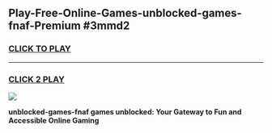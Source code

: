 
## Play-Free-Online-Games-unblocked-games-fnaf-Premium #3mmd2
<h3>
<a href="https://premium.freeplayer.one?title=unblocked-games-fnaf&ref=8M">CLICK TO PLAY</a></h3>
<hr>

<h3>
<a href="https://premium.freeplayer.one?title=unblocked-games-fnaf&ref=8M">CLICK 2 PLAY</a>
  
</h3>

<a href="https://premium.freeplayer.one?title=unblocked-games-fnaf&ref=8M"><img src="https://clearcache.store/games.png"></a>


**unblocked-games-fnaf games unblocked: Your Gateway to Fun and Accessible Online Gaming**
